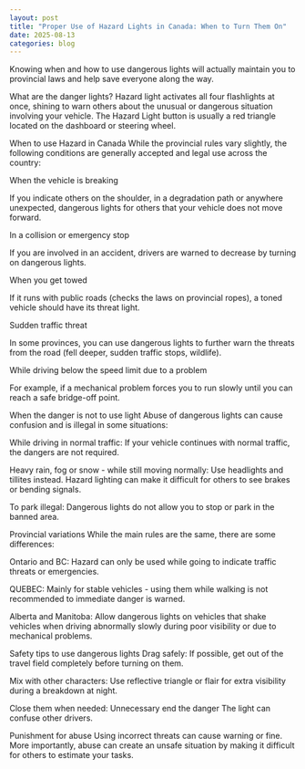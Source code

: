 ```yaml
---
layout: post
title: "Proper Use of Hazard Lights in Canada: When to Turn Them On"
date: 2025-08-13
categories: blog
---
```


Knowing when and how to use dangerous lights will actually maintain you to provincial laws and help save everyone along the way.

What are the danger lights?
Hazard light activates all four flashlights at once, shining to warn others about the unusual or dangerous situation involving your vehicle. The Hazard Light button is usually a red triangle located on the dashboard or steering wheel.

When to use Hazard in Canada
While the provincial rules vary slightly, the following conditions are generally accepted and legal use across the country:

When the vehicle is breaking

If you indicate others on the shoulder, in a degradation path or anywhere unexpected, dangerous lights for others that your vehicle does not move forward.

In a collision or emergency stop

If you are involved in an accident, drivers are warned to decrease by turning on dangerous lights.

When you get towed

If it runs with public roads (checks the laws on provincial ropes), a toned vehicle should have its threat light.

Sudden traffic threat

In some provinces, you can use dangerous lights to further warn the threats from the road (fell deeper, sudden traffic stops, wildlife).

While driving below the speed limit due to a problem

For example, if a mechanical problem forces you to run slowly until you can reach a safe bridge-off point.

When the danger is not to use light
Abuse of dangerous lights can cause confusion and is illegal in some situations:

While driving in normal traffic: If your vehicle continues with normal traffic, the dangers are not required.

Heavy rain, fog or snow - while still moving normally: Use headlights and tillites instead. Hazard lighting can make it difficult for others to see brakes or bending signals.

To park illegal: Dangerous lights do not allow you to stop or park in the banned area.

Provincial variations
While the main rules are the same, there are some differences:

Ontario and BC: Hazard can only be used while going to indicate traffic threats or emergencies.

QUEBEC: Mainly for stable vehicles - using them while walking is not recommended to immediate danger is warned.

Alberta and Manitoba: Allow dangerous lights on vehicles that shake vehicles when driving abnormally slowly during poor visibility or due to mechanical problems.

Safety tips to use dangerous lights
Drag safely: If possible, get out of the travel field completely before turning on them.

Mix with other characters: Use reflective triangle or flair for extra visibility during a breakdown at night.

Close them when needed: Unnecessary end the danger The light can confuse other drivers.

Punishment for abuse
Using incorrect threats can cause warning or fine. More importantly, abuse can create an unsafe situation by making it difficult for others to estimate your tasks.